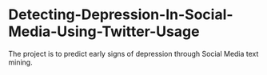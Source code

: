 # Detecting-Depression-In-Social-Media-Using-Twitter-Usage
The project is to predict early signs of depression through Social Media text  mining.
